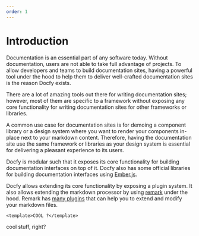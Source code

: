 ```yaml
---
order: 1
---
```


# Introduction

Documentation is an essential part of any software today. Without documentation,
users are not able to take full advantage of projects. To allow developers and
teams to build documentation sites, having a powerful tool under the hood to help
them to deliver well-crafted documentation sites is the reason Docfy exists.

There are a lot of amazing tools out there for writing documentation sites; however,
most of them are specific to a framework without exposing any core functionality
for writing documentation sites for other frameworks or libraries.

A common use case for documentation sites is for demoing a component library or a
design system where you want to render your components in-place next to your markdown
content. Therefore, having the documentation site use the same framework or
libraries as your design system is essential for delivering a pleasant experience
to its users.

Docfy is modular such that it exposes its core functionality for building
documentation interfaces on top of it. Docfy also has some official libraries for
building documentation interfaces using [Ember.js](https://emberjs.com).

Docfy allows extending its core functionality by exposing a plugin system. It also
allows extending the markdown processor by using [remark](https://remark.js.org/)
under the hood. Remark has
[many plugins](https://github.com/remarkjs/remark/blob/master/doc/plugins.md)
that can help you to extend and modify your markdown files.

```gts preview
<template>COOL ?</template>
```

cool stuff, right?
